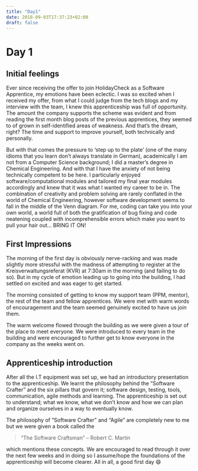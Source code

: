 ```yaml
---
title: "Day1"
date: 2018-09-03T17:37:23+02:00
draft: false
---
```


# Day 1

## Initial feelings
Ever since receiving the offer to join HolidayCheck as a Software Apprentice, my emotions have been eclectic. I was so excited when I received my offer, from what I could judge from the tech blogs and my interview with the team, I knew this apprenticeship was full of opportunity. The amount the company supports the scheme was evident and from reading the first month blog posts of the previous apprentices, they seemed to of grown in self-identified areas of weakness. And that’s the dream, right? The time and support to improve yourself, both technically and personally.

But with that comes the pressure to ‘step up to the plate’ (one of the many idioms that you learn don’t always translate in German), academically I am not from a Computer Science background; I did a master’s degree in Chemical Engineering. And with that I have the anxiety of not being technically competent to be here. I particularly enjoyed software/computational modules and tailored my final year modules accordingly and knew that it was what I wanted my career to be in. The combination of creativity and problem solving are rarely conflated in the world of Chemical Engineering, however software development seems to fall in the middle of the Venn diagram. For me, coding can take you into your own world, a world full of both the gratification of bug fixing and code neatening coupled with incomprehensible errors which make you want to pull your hair out… BRING IT ON!

## First Impressions
The morning of the first day is obviously nerve-racking and was made slightly more stressful with the madness of attempting to register at the Kreisverwaltungsreferat (KVR) at 7:30am in the morning (and failing to do so). But in my cycle of emotion leading up to going into the building, I had settled on excited and was eager to get started.

The morning consisted of getting to know my support team (PPM, mentor), the rest of the team and fellow apprentices. We were met with warm words of encouragement and the team seemed genuinely excited to have us join them.

The warm welcome flowed through the building as we were given a tour of the place to meet everyone. We were introduced to every team in the building and were encouraged to further get to know everyone in the company as the weeks went on.

## Apprenticeship introduction
After all the I.T equipment was set up, we had an introductory presentation to the apprenticeship. We learnt the philosophy behind the “Software Crafter” and the six pillars that govern it; software design, testing, tools, communication, agile methods and learning. The apprenticeship is set out to understand; what we know, what we don’t know and how we can plan and organize ourselves in a way to eventually know.

The philosophy of “Software Crafter” and “Agile” are completely new to me but we were given a book called the
>“The Software Craftsman” – Robert C. Martin

which mentions these concepts. We are encouraged to read through it over the next few weeks and in doing so I assume/hope the foundations of the apprenticeship will become clearer.
All in all, a good first day :smile:

